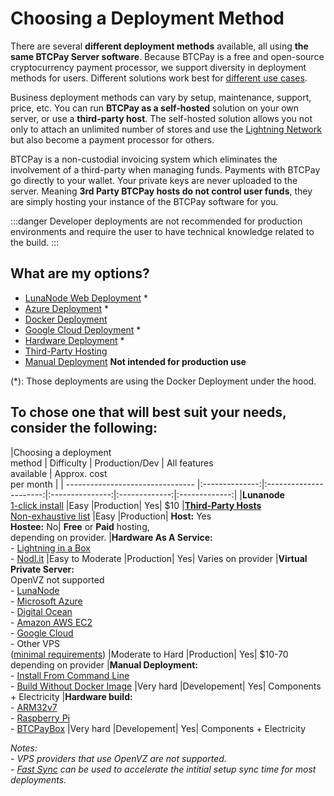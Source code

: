 # Choosing a Deployment Method

There are several **different deployment methods** available, all using **the same BTCPay Server software**. Because BTCPay is a free and open-source cryptocurrency payment processor, we support diversity in deployment methods for users. Different solutions work best for [different use cases](./UseCase.md).

Business deployment methods can vary by setup, maintenance, support, price, etc. You can run **BTCPay as a self-hosted** solution on your own server, or use a **third-party host**. The self-hosted solution allows you not only to attach an unlimited number of stores and use the [Lightning Network](./LightningNetwork.md) but also become a payment processor for others.

BTCPay is a non-custodial invoicing system which eliminates the involvement of a third-party when managing funds. Payments with BTCPay go directly to your wallet. Your private keys are never uploaded to the server. Meaning **3rd Party BTCPay hosts do not control user funds**, they are simply hosting your instance of the BTCPay software for you.

:::danger
Developer deployments are not recommended for production environments and require the user to have technical knowledge related to the build.
:::


## What are my options?

* [LunaNode Web Deployment](./LunaNodeWebDeployment.md) *
* [Azure Deployment](./AzureDeployment.md) *
* [Docker Deployment](https://github.com/btcpayserver/btcpayserver-docker/blob/master/README.md)
* [Google Cloud Deployment](./GoogleCloudDeployment.md) *
* [Hardware Deployment](./HardwareDeployment.md) *
* [Third-Party Hosting](./ThirdPartyHosting.md)
* [Manual Deployment](./ManualDeployment.md) **Not intended for production use**

(*): Those deployments are using the Docker Deployment under the hood.

## To chose one that will best suit your needs, consider the following:<br>

|Choosing a deployment <br>method      |   Difficulty   |    Production/Dev |      All features <br>available     |             Approx. cost<br> per month      |
| -------------------------------- |:--------------:|:----------------------:|:---------------:|:-------------:|:-------------:|
|**Lunanode**<br>[1-click install](./LunaNodeWebDeployment.md)     |Easy          |Production| Yes| $10
|**[Third-Party Hosts](./ThirdPartyHosting.md)**<br>[Non-exhaustive list](https://directory.btcpayserver.org/filter/hosts)        |Easy     |Production| **Host:** Yes<br>**Hostee:** No| **Free** or **Paid** hosting,<br>depending on provider.
|**Hardware As A Service:**<br>- [Lightning in a Box](https://lightninginabox.co/)<br>- [Nodl.it](https://www.nodl.it/)    |Easy to Moderate   |Production| Yes| Varies on provider 
|**Virtual Private Server:** <br>OpenVZ not supported<br>- [LunaNode](https://medium.com/@BtcpayServer/hosting-btcpayserver-on-lunanode-bf9ef5fff75b)<br>- [Microsoft Azure](./AzureDeployment.md)<br>- [Digital Ocean](https://medium.com/@molthoff/running-btcpay-on-digital-ocean-for-10-month-how-to-add-other-coins-7a497339fb2f)<br>- [Amazon AWS EC2](https://wiki.ion.radar.tech/tutorials/nodes/btcpay-+-aws-ec2)<br>- [Google Cloud](./GoogleCloudDeployment.md)<br>- Other VPS <br> ([minimal requirements](./FAQ/FAQ-Deployment.md#what-are-the-minimal-requirements-for-btcpay))           |Moderate to Hard             |Production| Yes| $10-70<br>depending on provider
|**Manual Deployment:**<br>- [Install From Command Line](http://blog.sipsorcery.com/?p=1052)<br>- [Build Without Docker Image](./ManualDeployment.md)       |Very hard       |Developement| Yes| Components + Electricity 
|**Hardware build:**<br>- [ARM32v7](https://hub.docker.com/r/btcpayserver/btcpayserver/tags/)<br>- [Raspberry Pi](./RaspberryPiDeployment.md)<br>- [BTCPayBox](./HardwareDeployment.md)      |Very hard         |Developement| Yes|  Components + Electricity

*Notes:*<br>
*- VPS providers that use OpenVZ are not supported.*<br>
*- [Fast Sync](https://github.com/btcpayserver/btcpayserver-docker/tree/master/contrib/FastSync) can be used to accelerate the intitial setup sync time for most deployments.*